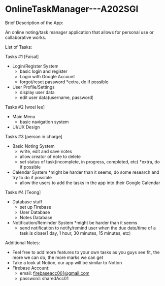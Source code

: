 # OnlineTaskManager---A202SGI

Brief Description of the App:

An online noting/task manager application that allows for personal use or collaborative works. 


List of Tasks:

Tasks #1 [Faisal]
- Login/Register System
  - basic login and register
  - Login with Google Account
  - forgot/reset password *extra, do if possible
- User Profile/Settings
  - display user data
  - edit user data(username, password)

Tasks #2 [woei lee]
- Main Menu
  - basic navigation system
- UI/UX Design

Tasks #3 [person in charge]
- Basic Noting System
  - write, edit and save notes
  - allow creator of note to delete
  - set status of task(incomplete, in progress, completed, etc) *extra, do if possible
- Calendar System *might be harder than it seems, do some research and try to do if possible
  - allow the users to add the tasks in the app into their Google Calendar

Tasks #4 [Teong]
- Database stuff
  - set up Firebase 
  - User Database
  - Notes Database
- Notification/Reminder System *might be harder than it seems 
  - send notification to notify/remind user when the due date/time of a task is close(1 day, 1 hour, 30 minutes, 15 minutes, etc)



Additional Notes:

* Feel free to add more features to your own tasks as you guys see fit, the more we can do, the more marks we can get
* Take a look at Notion, our app will be similar to Notion
* Firebase Account: 
  - email: firebaseacc001@gmail.com
  - password: sharedAcc01





